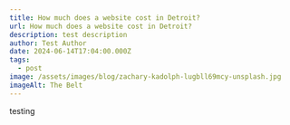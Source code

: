 ```yaml
---
title: How much does a website cost in Detroit?
url: How much does a website cost in Detroit?
description: test description
author: Test Author
date: 2024-06-14T17:04:00.000Z
tags:
  - post
image: /assets/images/blog/zachary-kadolph-lugbll69mcy-unsplash.jpg
imageAlt: The Belt
---
```

testing
